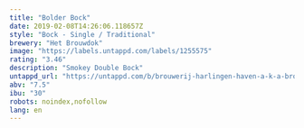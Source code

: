 ```yaml
---
title: "Bolder Bock"
date: 2019-02-08T14:26:06.118657Z
style: "Bock - Single / Traditional"
brewery: "Het Brouwdok"
image: "https://labels.untappd.com/labels/1255575"
rating: "3.46"
description: "Smokey Double Bock"
untappd_url: "https://untappd.com/b/brouwerij-harlingen-haven-a-k-a-brouwdok-bolder-bock/1255575"
abv: "7.5"
ibu: "30"
robots: noindex,nofollow
lang: en
---
```

